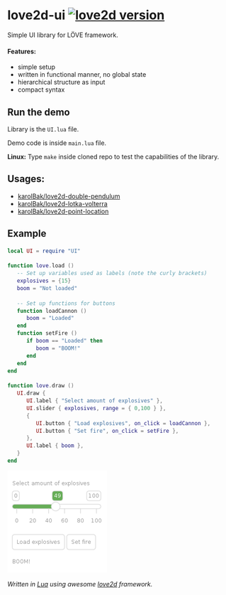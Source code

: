 # love2d-ui [![love2d version](https://img.shields.io/badge/L%C3%96VE-11.3-27a9e0?labelColor=e74999)](https://love2d.org)
Simple UI library for LÖVE framework.

#### Features:
- simple setup
- written in functional manner, no global state
- hierarchical structure as input
- compact syntax

## Run the demo
Library is the `UI.lua` file.

Demo code is inside `main.lua` file.

**Linux:**
Type `make` inside cloned repo to test the capabilities of the library.

## Usages:
- [karolBak/love2d-double-pendulum](https://github.com/karolBak/love2d-double-pendulum)
- [karolBak/love2d-lotka-volterra](https://github.com/karolBak/love2d-lotka-volterra)
- [karolBak/love2d-point-location](https://github.com/karolBak/love2d-point-location)

## Example
```lua
local UI = require "UI"

function love.load ()
   -- Set up variables used as labels (note the curly brackets)
   explosives = {15}
   boom = "Not loaded"

   -- Set up functions for buttons
   function loadCannon () 
      boom = "Loaded" 
   end
   function setFire ()
      if boom == "Loaded" then 
         boom = "BOOM!" 
      end
   end
end

function love.draw ()
   UI.draw {
      UI.label { "Select amount of explosives" },
      UI.slider { explosives, range = { 0,100 } },
      {  
         UI.button { "Load explosives", on_click = loadCannon }, 
         UI.button { "Set fire", on_click = setFire },
      },
      UI.label { boom },
   }
end
```
![Example of UI](example.png)

*Written in [Lua](https://www.lua.org/) using awesome [love2d](https://love2d.org/) framework.*
